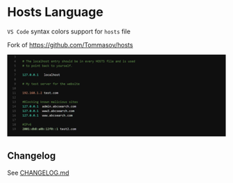 # Hosts Language

`VS Code` syntax colors support for `hosts` file

Fork of https://github.com/Tommasov/hosts

<img src="https://raw.githubusercontent.com/tommasov/hosts/master/screenshots/screenshot.png" alt="screenshot" />

## Changelog

See [CHANGELOG.md](./CHANGELOG.md)
